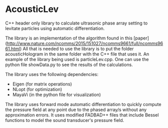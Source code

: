 # AcousticLev
C++ header only library to calculate ultrasonic phase array setting to levitate particles using automatic differentiation.

The library is an implementation of the algorithm found in this [paper] (http://www.nature.com/ncomms/2015/151027/ncomms9661/full/ncomms9661.html) 
All that is needed to use the library is to put the folder acousticHologram in the same folder with the C++ file that uses it. An example of the library being used is particleLev.cpp. One can use the python file showData.py to see the results of the calculations.

The library uses the following dependencies:
* Eigen (for matrix operations)
* NLopt (for optimization)
* MayaVi (in the python file for visualization)

The library uses forward mode automatic differentiation to quickly compute the pressure field at any point due to the phased array/s without any approximation errors. It uses modified FADBAD++ files that include Bessel functions to model the sound transducer's pressure field.
